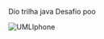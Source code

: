 Dio trilha java Desafio poo

![UMLIphone](https://github.com/user-attachments/assets/e489cd28-860f-4bf4-9f95-9d625f90e0f6)
